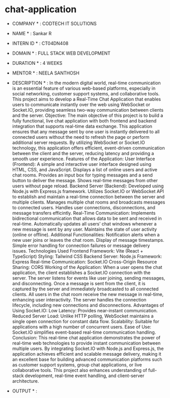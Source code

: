 ﻿# chat-application
 * COMPANY * : CODTECH IT SOLUTIONS
 * NAME * : Sankar R
 * INTERN ID * : CT04DN408
 * DOMAIN * : FULL STACK WEB DEVELOPMENT
 * DURATION * : 4 WEEKS
 * MENTOR * : NEELA SANTHOSH

 * DESCRIPTION * :
                  In the modern digital world, real-time communication is an essential feature of various web-based platforms, especially in social networking, customer support systems, and collaborative tools. This project aims to develop a Real-Time Chat Application that enables users to communicate instantly over the web using WebSocket or Socket.IO, providing seamless two-way communication between clients and the server.
Objective:
The main objective of this project is to build a fully functional, live chat application with both frontend and backend integration that supports real-time data exchange. This application ensures that any message sent by one user is instantly delivered to all connected users without the need to refresh the page or perform additional server requests. By utilizing WebSocket or Socket.IO technology, this application offers efficient, event-driven communication between the client and the server, reducing latency and providing a smooth user experience.
Features of the Application:
User Interface (Frontend):
A simple and interactive user interface designed using HTML, CSS, and JavaScript.
Displays a list of online users and active chat rooms.
Provides an input box for typing messages and a send button to deliver the message.
Shows real-time messages from other users without page reload.
Backend Server (Backend):
Developed using Node.js with Express.js framework.
Utilizes Socket.IO or WebSocket API to establish and maintain a real-time connection between the server and multiple clients.
Manages multiple chat rooms and broadcasts messages to connected users.
Handles user connections, disconnections, and message transfers efficintly.
Real-Time Communication:
Implements bidirectional communication that allows data to be sent and received in real-time.
Automatically updates all users’ chat windows whenever a new message is sent by any user.
Maintains the state of user activity (online or offline).
Additional Functionalities:
Notification alerts when a new user joins or leaves the chat room.
Display of message timestamps.
Simple error handling for connection failures or message delivery issues.
Technologies Used
Frontend
Framework: Vite (React + TypeScript)
Styling: Tailwind CSS
Backend
Server: Node.js
Framework: Express
Real-time Communication: Socket.IO
Cross-Origin Resource Sharing: CORS
Working of the Application:
When a user opens the chat application, the client establishes a Socket.IO connection with the server.
The server listens for events like user joining, sending messages, and disconnecting.
Once a message is sent from the client, it is captured by the server and immediately broadcasted to all connected clients.
All users in the chat room receive the new message in real-time, enhancing user interactivity.
The server handles the connection lifecycle, including new connections and disconnections.
Advantages of Using Socket.IO:
Low Latency: Provides near-instant communication.
Reduced Server Load: Unlike HTTP polling, WebSocket maintains a single open connection for constant data flow.
Scalability: Suitable for applications with a high number of concurrent users.
Ease of Use: Socket.IO simplifies event-based real-time communication handling.
Conclusion:
This real-time chat application demonstrates the power of real-time web technologies to provide instant communication between multiple users. By integrating Socket.IO with Node.js and Express.js, the application achieves efficient and scalable message delivery, making it an excellent base for building advanced communication platforms such as customer support systems, group chat applications, or live collaborative tools. This project also enhances understanding of full-stack development, real-time event handling, and client-server architecture.


* OUTPUT * :

  
